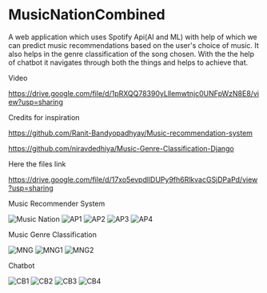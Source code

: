 # MusicNationCombined

A web application which uses Spotify Api(AI and ML) with help of which we can predict music recommendations based on the user's choice of music.
It also helps in the genre classification of the song chosen.
With the the help of chatbot it navigates through both the things and helps to achieve that.

Video

https://drive.google.com/file/d/1pRXQQ78390yLllemwtnjc0UNFpWzN8E8/view?usp=sharing

Credits for inspiration

https://github.com/Ranit-Bandyopadhyay/Music-recommendation-system

https://github.com/niravdedhiya/Music-Genre-Classification-Django

Here the files link

https://drive.google.com/file/d/17xo5evpdllDUPy9fh6RlkvacGSjDPaPd/view?usp=sharing


Music Recommender System

![Music Nation](https://user-images.githubusercontent.com/37697073/166269578-6e4b719f-510b-41b9-b85e-5170ac8e9994.png)
![AP1](https://user-images.githubusercontent.com/37697073/166289471-1f6ecdf9-93ba-408f-9f5d-175697a51625.png)
![AP2](https://user-images.githubusercontent.com/37697073/166289430-ba311867-30d5-4e5c-b9bd-97615d998029.png)
![AP3](https://user-images.githubusercontent.com/37697073/166289681-c0946bf8-e042-4777-83da-a122ee165433.png)
![AP4](https://user-images.githubusercontent.com/37697073/166289857-a5a7034e-4a89-4485-802b-669c73996f8b.png)


Music Genre Classification

![MNG](https://user-images.githubusercontent.com/37697073/166294164-e2176037-8186-4f2a-9046-ee64cff210a4.png)
![MNG1](https://user-images.githubusercontent.com/37697073/166294181-a0c797cf-1727-48cf-a726-bb9aeffd1f2d.png)
![MNG2](https://user-images.githubusercontent.com/37697073/166294191-a426787d-1db7-4d31-8b17-5cdee7e2aee3.png)

Chatbot

![CB1](https://user-images.githubusercontent.com/37697073/166302635-95348cf5-d6ad-4932-a28c-86f9bf14c779.png)
![CB2](https://user-images.githubusercontent.com/37697073/166302649-ab2f3ab2-07c0-482e-9920-504215779948.png)
![CB3](https://user-images.githubusercontent.com/37697073/166302662-dc3a7869-20fe-41d5-b0cb-4f54525461ec.png)
![CB4](https://user-images.githubusercontent.com/37697073/166302681-a278e052-041a-434b-a1ba-73f727fadac6.png)





